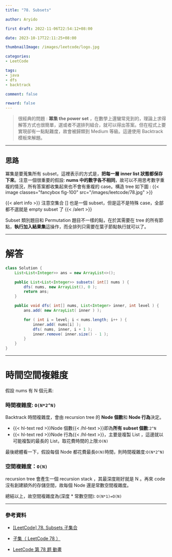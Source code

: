 ```yaml
---
title: "78. Subsets"

author: Aryido

first draft: 2022-11-06T22:54:12+08:00

date: 2023-10-17T22:11:25+08:00

thumbnailImage: /images/leetcode/logo.jpg

categories:
- LeetCode

tags:
- java
- dfs
- backtrack

comment: false

reward: false
---
```

<!--BODY-->
>很經典的問題 : **冪集 the power set** ，在數學上還蠻常見到的，理論上求得解答方式也很簡單，選或者不選排列組合，就可以得出答案。但在程式上要實現卻有一點點難度，故會被歸類到 Medium 等級。這邊使用 Backtrack 模板來解題。
<!--more-->

---

## 思路
冪集是要蒐集所有 subset，這裡表示的方式是，**把每一層 inner list 狀態都保存下來**。注意一個很重要的假設: **nums 中的數字各不相同**，故可以不用思考數字重複的情況，所有答案都收集起來也不會有重複的 case。構造 tree 如下圖 :
{{< image classes="fancybox fig-100" src="/images/leetcode/78.jpg" >}}


{{< alert info >}}
注意空集合 [] 也是一個 subset，但是這不是特殊 case，全部都不選就是 empty subset 了
{{< /alert >}}

Subset 類別題目和 Permutation 題目不一樣的點，在於其需要在 tree 的所有節點，**執行加入結果集**這操作，而全排列只需要在葉子節點執行就可以了。

---

# 解答
```java
class Solution {
	List<List<Integer>> ans = new ArrayList<>();

	public List<List<Integer>> subsets( int[] nums ) {
		dfs( nums, new ArrayList(), 0 );
		return ans;
	}

	public void dfs( int[] nums, List<Integer> inner, int level ) {
		ans.add( new ArrayList( inner ) );

		for ( int i = level; i < nums.length; i++ ) {
			inner.add( nums[i] );
			dfs( nums, inner, i + 1 );
			inner.remove( inner.size() - 1 );
		}
	}
}
```

---

# 時間空間複雜度
假設 nums 有 N 個元素:
### 時間複雜度: ```O(N*2^N)```

Backtrack 時間複雜度，會由 recursion tree 的 **Node 個數**和 **Node 行為**決定。
- {{< hl-text red >}}Node 個數{{< /hl-text >}}即為**所有 subset 個數**:```2^N```
- {{< hl-text red >}}Node 行為{{< /hl-text >}}，主要是複製 List ，這邊就以可能複製的最長的 List，取花費時間的上限:```O(N)```

最後總體看一下，假設每個 Node 都花費最長```O(N)```時間，則時間複雜度:```O(N*2^N)```

### 空間複雜度：```O(N)```
recursion tree 會產生一個 recursion stack ，其最深度剛好就是 N 。再來 code 沒有創建額外的存儲空間，故每個 Node 還是常數空間複雜度。

總結以上，故空間複雜度為(深度 * 常數空間): ```O(N*1)=O(N)```

---
### 參考資料

- [[LeetCode] 78. Subsets 子集合](https://www.cnblogs.com/grandyang/p/4309345.html)

- [子集（ LeetCode 78 ）](https://www.algomooc.com/2891.html)

- [LeetCode 第 78 题 動畫](https://liweiwei1419.github.io/leetcode-solution-blog/leetcode-problemset/backtracking/0078-subsets.html#%E6%96%B9%E6%B3%95%E4%BA%8C%EF%BC%9A%E4%BD%BF%E7%94%A8%E4%BD%8D%E6%8E%A9%E7%A0%81)